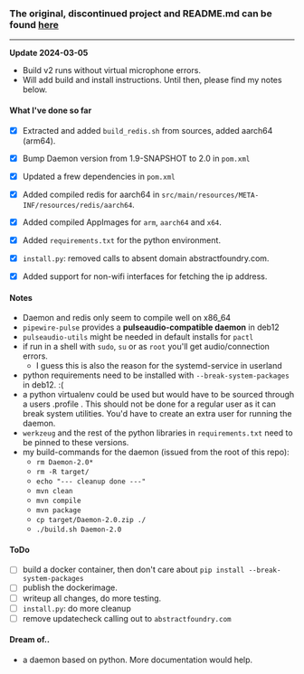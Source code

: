 ### The original, discontinued project and README.md can be found [here](https://github.com/abstractfoundry/lumicube-daemon/blob/main/README.md)

---

**Update 2024-03-05**  
* Build v2 runs without virtual microphone errors.
* Will add build and install instructions. Until then, please find my notes below.


#### What I've done so far
-[x] Extracted and added `build_redis.sh` from sources, added aarch64 (arm64). 
-[x] Bump Daemon version from 1.9-SNAPSHOT to 2.0 in `pom.xml`
-[x] Updated a frew dependencies in `pom.xml`
-[x] Added compiled redis for aarch64 in `src/main/resources/META-INF/resources/redis/aarch64`. 
-[x] Added compiled AppImages for `arm`, `aarch64` and `x64`. 
-[x] Added `requirements.txt` for the python environment. 
-[x] `install.py`: removed calls to absent domain abstractfoundry.com.
-[x] Added support for non-wifi interfaces for fetching the ip address.


#### Notes
* Daemon and redis only seem to compile well on x86_64
* `pipewire-pulse` provides a **pulseaudio-compatible daemon** in deb12
* `pulseaudio-utils` might be needed in default installs for `pactl`
* if run in a shell with `sudo`, `su` or as `root` you'll get audio/connection errors. 
  * I guess this is also the reason for the systemd-service in userland
* python requirements need to be installed with `--break-system-packages` in deb12. :(
* a python virtualenv could be used but would have to be sourced through a users .profile . This should not be done for a regular user as it can break system utilities. You'd have to create an extra user for running the daemon.
* `werkzeug` and the rest of the python libraries in `requirements.txt` need to be pinned to these versions. 
* my build-commands for the daemon (issued from the root of this repo):
  * `rm Daemon-2.0*` 
  * `rm -R target/`
  * `echo "--- cleanup done ---"`
  * `mvn clean`
  * `mvn compile`
  * `mvn package`
  * `cp target/Daemon-2.0.zip ./`
  * `./build.sh Daemon-2.0`

#### ToDo
-[ ] build a docker container, then don't care about `pip install --break-system-packages`
-[ ] publish the dockerimage.
-[ ] writeup all changes, do more testing. 
-[ ] `install.py`: do more cleanup
-[ ] remove updatecheck calling out to `abstractfoundry.com`

#### Dream of..
* a daemon based on python. More documentation would help.